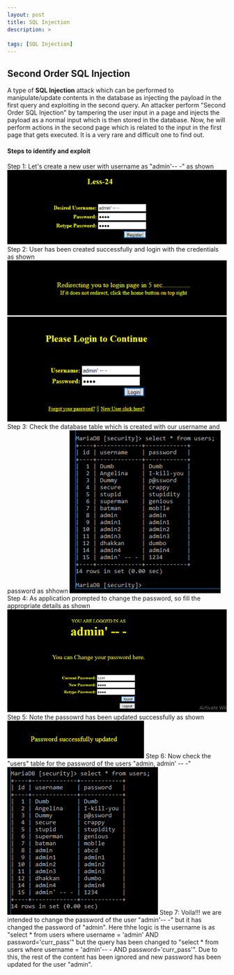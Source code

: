 ```yaml
---
layout: post
title: SQL Injection
description: >

tags: [SQL Injection]
---
```


## Second Order SQL Injection  


A type of **SQL Injection** attack which can be performed to manipulate/update contents in the database as injecting the payload in the first query and exploiting in the second query. An attacker perform "Second Order SQL Injection" by tampering the user input in a page and injects the payload as a normal input which is then stored in the database. Now, he will perform actions in the second page which is related to the input in the first page that gets executed. It is a very rare and difficult one to find out.

#### Steps to identify and exploit
  Step 1: Let's create a new user with username as "admin'-- -" as shown  
  ![](https://raw.githubusercontent.com/n0tak1dd1y/n0tak1dd1y.github.io/master/assets/webapp/second-order/1.PNG)
  Step 2: User has been created successfully and login with the credentials as shown  
  ![](https://raw.githubusercontent.com/n0tak1dd1y/n0tak1dd1y.github.io/master/assets/webapp/second-order/2.PNG)
  ![](https://raw.githubusercontent.com/n0tak1dd1y/n0tak1dd1y.github.io/master/assets/webapp/second-order/3.PNG)
  Step 3: Check the database table which is created with our username and password as shhown
  ![](https://raw.githubusercontent.com/n0tak1dd1y/n0tak1dd1y.github.io/master/assets/webapp/second-order/4.PNG)
  Step 4: As application prompted to change the password, so fill the appropriate details as shown  
  ![](https://raw.githubusercontent.com/n0tak1dd1y/n0tak1dd1y.github.io/master/assets/webapp/second-order/5.PNG)
  Step 5: Note the passowrd has been updated successfully as shown
  ![](https://raw.githubusercontent.com/n0tak1dd1y/n0tak1dd1y.github.io/master/assets/webapp/second-order/6.PNG)
  Step 6: Now check the "users" table for the password of the users "admin, admin' -- -"
  ![](https://raw.githubusercontent.com/n0tak1dd1y/n0tak1dd1y.github.io/master/assets/webapp/second-order/7.PNG)
  Step 7: Voila!!! we are intended to change the password of the user "admin'-- -" but it has changed the password of "admin". Here thhe logic is the username is as "select * from users where username = 'admin' AND password='curr_pass'" but the query has been changed to "select * from users where username = 'admin'-- - AND password='curr_pass'". Due to this, the rest of the content has been ignored and new password has been updated for the user "admin".